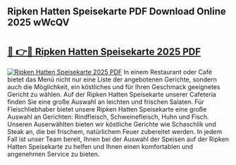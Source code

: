 ## Ripken Hatten Speisekarte PDF Download Online 2025 wWcQV

# <h2><a href="http://gc8zql.nevu.top/?p=Ripken+Hatten+Speisekarte">🔗 👉🔴 Ripken Hatten Speisekarte 2025 PDF</a></h2>

[![Ripken Hatten Speisekarte 2025 PDF](https://i.imgur.com/dBaPXMq.png)](http://gc8zql.nevu.top/?p=Ripken+Hatten+Speisekarte)
In einem Restaurant oder Café bietet das Menü nicht nur eine Liste der angebotenen Gerichte, sondern auch die Möglichkeit, ein köstliches und für Ihren Geschmack geeignetes Gericht zu wählen. Auf der Ripken Hatten Speisekarte unserer Cafeteria finden Sie eine große Auswahl an leichten und frischen Salaten. Für Fleischliebhaber bietet unsere Ripken Hatten Speisekarte eine große Auswahl an Gerichten: Rindfleisch, Schweinefleisch, Huhn und Fisch. Unseren Auserwählten bieten wir köstliche Gerichte wie Schaschlik und Steak an, die bei frischem, natürlichem Feuer zubereitet werden. In jedem Fall ist unser Team bereit, Ihnen bei der Auswahl der Speisen auf der Ripken Hatten Speisekarte zu helfen und Ihnen einen komfortablen und angenehmen Service zu bieten.
